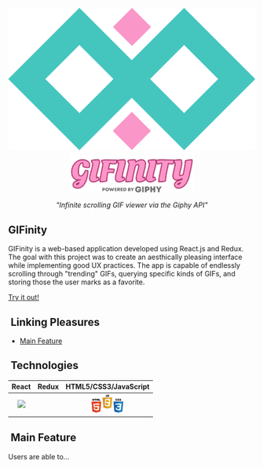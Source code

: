 <p align="center"> 

  <a href="https://mvaleriani.github.io/GIFinity">
    <img src="https://raw.githubusercontent.com/mvaleriani/GIFinity/master/frontend/assets/SVGs/gifinityIcon.svg">
  </a>

   <a href="https://mvaleriani.github.io/GIFinity">
    <img width='50%' src="https://raw.githubusercontent.com/mvaleriani/GIFinity/master/frontend/assets/newLogo.png">
  </a>

  <p align="center"><i>"Infinite scrolling GIF viewer via the Giphy API"</i></p>
</p>

## GIFinity
GIFinity is a web-based application developed using React.js and Redux. The goal with this project was to create an aesthically pleasing interface while implementing good UX practices. The app is capable of endlessly scrolling through "trending" GIFs, querying specific kinds of GIFs, and storing those the user marks as a favorite.

[Try it out!](https://mvaleriani.github.io/GIFinity/)
<!-- ## Why was this created? -->

<!-- In 2017, fake celebrity pornographic videos called Deep Fakes surfaced, creating scandals for all involved and opening the door to what is actually possible to fake. Since it's introduction, the technology behind DeepFakes has been used in politics as well as "revenge porn". As it currently stands, only the quality of the video is able to distinguish the authenticity, and that will disappear as the process is refined.

Our goal with this project was to create a Convolutional Neural Network (CNN) capable of distinguishing between real and faked videos in order to protect the reputation and integrity of anyone who could be affected by faked videos. -->

<a name="links">
  <h2>
    <img src="">
      Linking Pleasures
  </h2>  
</a>

- [Main Feature](#main-feature)

<a name="technologies">
  <h2>
    <img src="">
      Technologies
  </h2>  
</a>

|React|Redux|HTML5/CSS3/JavaScript|
|:-------------------------:|:-------------------------:|:-------------------------:|
|<img src="https://raw.githubusercontent.com/MoistCode/Resources/master/Programming/ReadmeStructures/Shallow/images/react.png">| <img src=""/> |<img src="https://github.com/MoistCode/ImaginaryNumblr/blob/master/readme_gifs/Webp.net-resizeimage(4).png">|


<a name="main-feature">
  <h2>
    <img src="">
      Main Feature
  </h2>  
</a>
  Users are able to... 
  <!-- upload a video, select the face crops they want to test, and once they have 20, run them through the model. From there, the user will wait as the model processes the image and will have the image's authenticity appear. -->
